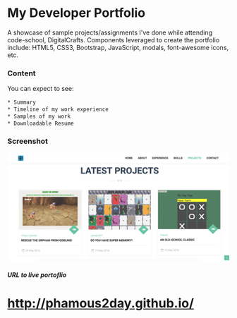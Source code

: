 # My Developer Portfolio

A showcase of sample projects/assignments I've done while attending code-school, DigitalCrafts. Components leveraged to create the portfolio include: HTML5, CSS3, Bootstrap, JavaScript, modals, font-awesome icons, etc.


### Content

You can expect to see:

```
* Summary
* Timeline of my work experience
* Samples of my work
* Downloadable Resume
```

### Screenshot
![screenshot](screenshot.png)

##### URL to live portoflio

# http://phamous2day.github.io/


